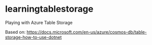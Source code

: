 # learningtablestorage
Playing with Azure Table Storage

Based on:
https://docs.microsoft.com/en-us/azure/cosmos-db/table-storage-how-to-use-dotnet
